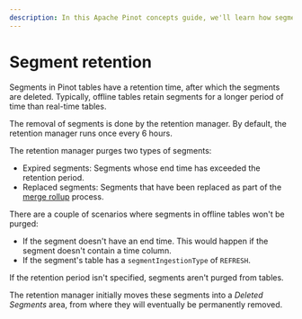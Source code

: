 ```yaml
---
description: In this Apache Pinot concepts guide, we'll learn how segment retention works.
---
```


# Segment retention

Segments in Pinot tables have a retention time, after which the segments are deleted. Typically, offline tables retain segments for a longer period of time than real-time tables.

The removal of segments is done by the retention manager. By default, the retention manager runs once every 6 hours.

The retention manager purges two types of segments:

* Expired segments: Segments whose end time has exceeded the retention period.
* Replaced segments: Segments that have been replaced as part of the [merge rollup](../../operators/operating-pinot/minion-merge-rollup-task.md) process.

There are a couple of scenarios where segments in offline tables won't be purged:

* If the segment doesn't have an end time. This would happen if the segment doesn't contain a time column.
* If the segment's table has a `segmentIngestionType` of `REFRESH`.

If the retention period isn't specified, segments aren't purged from tables.

The retention manager initially moves these segments into a _Deleted Segments_ area, from where they will eventually be permanently removed.
